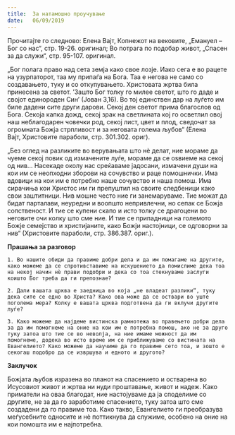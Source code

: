```yaml
---
title:  За натамошно проучување
date:   06/09/2019
---
```


Прочитајте го следново: Елена Вајт, Копнежот на вековите, „Емануел – Бог со нас“, стр. 19-26. оригинал; Во потрага по подобар живот, „Спасен за да служи“, стр. 95-107. оригинал.

„Бог полага право над сета земја како свое лозје. Иако сега е во рацете на узурпаторот, таа му припаѓа на Бога. Таа е негова не само со создавањето, туку и со откупувањето. Христовата жртва била принесена за светот. ’Зашто Бог толку го милее светот, што го даде и својот единороден Син’ (Јован 3,16). Во тој единствен дар на луѓето им биле дадени сите други дарови. Секој ден светот прима благослов од Бога. Секоја капка дожд, секој зрак на светлината кој го осветлил овој наш неблагодарен човечки род, секој лист, цвет и плод, сведочат за огромната Божја стрпливост и за неговата голема љубов“ (Елена Вајт, Христовите параболи, стр. 301.302. ориг).

„Без оглед на разликите во верувањата што нѐ делат, ние мораме да чуеме секој повик од измачените луѓе, мораме да се оѕвиеме на секој од нив... Насекаде околу нас среќаваме јадосани, измачени души на кои им се неопходни зборови на сочувство и раце помошнички. Има вдовици на кои им е потребно наше сочувство и наша помош. Има сирачиња кои Христос им ги препуштил на своите следбеници како свои заштитници. Нив мошне често ние ги занемаруваме. Тие можат да бидат парталави, неуредни и воопшто непривлечни, но сепак се Божја сопственост. И тие се купени скапо и исто толку се драгоцени во неговите очи колку што сме ние. И тие се припадници на големото Божје семејство и христијаните, како Божји настојници, се одговорни за нив“ (Христовите параболи, стр. 386.387. ориг.).

**Прашања за разговор**

`1. Во нашите обиди да правиме добри дела и да им помагаме на другите, како можеме да се спротивставиме на искушението да помислиме дека тоа на некој начин нѐ прави подобри и дека со тоа стекнуваме заслуги коишто Бог треба да ги препознае?`

`2. Дали вашата црква е заедница во која „не владеат разлики“, туку дека сите се едно во Христа? Како ова може да се оствари во уште поголема мера? Колку е вашата црква подготвена да ги вклучи другите луѓе?`

`3. Како можеме да најдеме вистинска рамнотежа во правењето добри дела за да им помогнеме на оние на кои им е потребна помош, ако не за друго туку затоа што тие се во неволја, на ние имаме можност да им помогнеме, додека во исто време им се приближуваме со вистината на Евангелието? Како можеме да научиме да го правиме сето тоа, и зошто е секогаш подобро да се извршува и едното и другото?`

**Заклучок**

Божјата љубов изразена во планот на спасението и остварена во Исусо­виот живот и жртва ни нуди проштавање, живот и надеж. Како приматели на оваа благодат, ние настојуваме да ја споделиме со другите, не за да го заработиме спасението, туку затоа што сме создадени да го правиме тоа. Како такво, Евангелието ги преобразува меѓусебните односите и нè пот­тикнува да служиме, особено на оние на кои помошта им е најпотребна.
